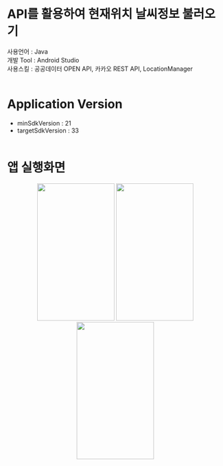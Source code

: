 # API를 활용하여 현재위치 날씨정보 불러오기
사용언어 : Java <br>
개발 Tool : Android Studio<br>
사용스킬 : 공공데이터 OPEN API, 카카오 REST API, LocationManager
<br><br>
# Application Version
- minSdkVersion : 21
- targetSdkVersion : 33
<br><br>
# 앱 실행화면
<div align="center">
<img src="https://github.com/leesoohyeon/weather_api_call/assets/88640008/36aff50a-91ac-454e-9b26-778610ece759" width="180px" height="320px"> 
<img src="https://github.com/leesoohyeon/weather_api_call/assets/88640008/86480d8d-aabb-45ce-8462-21b65ffc4496" width="180px" height="320px"> 
<img src="https://github.com/leesoohyeon/weather_api_call/assets/88640008/e3711d3b-dd63-475c-bd67-590aa6eae39c" width="180px" height="320px"> 
</div>
